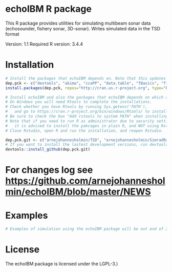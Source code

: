 echoIBM R package
=====

This R package provides utilities for simulating multibeam sonar data (echosounder, fishery sonar, 3D-sonar). Writes simulated data in the TSD format

Version: 1.1
Required R version: 3.4.4

Installation
=====

``` r
# Install the packages that echoIBM depends on. Note that this updates all the specified packages to the latest (binary) version. To skip installing already installed packages, run install.packages(setdiff(dep.pck, installed.packages()[,"Package"]), repos="http://cran.us.r-project.org") instead:
dep.pck <- c("devtools", "akima", "ccaPP", "data.table", "fBasics", "fields", "fpc", "gdata", "gsl", "pbapply", "SoDA", "XML")
install.packages(dep.pck, repos="http://cran.us.r-project.org", type="binary")

# Install echoIBM and also the packages that echoIBM depends on which are on GitHub (by Holmin):
# On Windows you will need Rtools to complete the installations.
# Check whether you have Rtools by running Sys.getenv('PATH'),
#   and go to https://cran.r-project.org/bin/windows/Rtools/ to install Rtools if not.
# Be sure to check the box "Add rstools to system PATH" when installing Rtools.
# Note that if you need to run R as administrator due to security settings,
#   it is advised to install the pakcages in plain R, and NOT using Rstudio.
# Close Rstudio, open R and run the installation, and reopen Rstudio.

dep.pck.git <- c("arnejohannesholmin/TSD", "arnejohannesholmin/SimradRaw", "arnejohannesholmin/sonR", "arnejohannesholmin/echoIBM")
# If you want to install the lastest development versions, run devtools::install_github(dep.pck.git, ref="develop") instead:
devtools::install_github(dep.pck.git)

```

# For changes log see https://github.com/arnejohannesholmin/echoIBM/blob/master/NEWS

Examples
=====

``` r
# Examples of simulation using the echoIBM package will be out end of 2017.
```

License
=====

The echoIBM package is licensed under the LGPL-3.)

